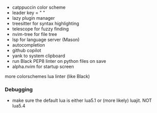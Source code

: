 - catppuccin color scheme
- leader key = " "
- lazy plugin manager
- treesitter for syntax highlighting
- telescope for fuzzy finding
- nvim-tree for file tree
- lsp for language server (Mason)
- autocompletion
- github copilot
- yank to system clipboard
- run Black PEP8 linter on python files on save
- alpha.nvim for startup screen

more colorschemes
lua linter (like Black)

### Debugging
- make sure the default lua is either lua5.1 or (more likely) luajit. NOT lua5.4
